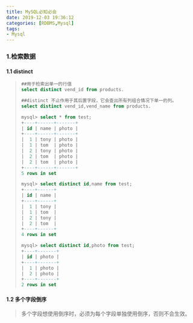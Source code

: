 ```yaml
---
title: MySQL必知必会
date: 2019-12-03 19:36:12
categories: [RDBMS,Mysql]
tags:
- Mysql
---
```






### 1.检索数据

#### 1.1 distinct

> ```sql
> ##用于检索出单一的行值
> select distinct vend_id from products.
> 
> ##distinct 不止作用于其后置字段，它会查出所有列组合情况下单一的列。
> select distinct vend_id,vend_name from products.
> 
> mysql> select * from test;
> +----+------+-------+
> | id | name | photo |
> +----+------+-------+
> |  1 | tony | photo |
> |  1 | tom  | photo |
> |  2 | tony | photo |
> |  2 | tom  | photo |
> |  2 | tom  | photo |
> +----+------+-------+
> 5 rows in set
> 
> mysql> select distinct id,name from test;
> +----+------+
> | id | name |
> +----+------+
> |  1 | tony |
> |  1 | tom  |
> |  2 | tony |
> |  2 | tom  |
> +----+------+
> 4 rows in set
> 
> mysql> select distinct id,photo from test;
> +----+-------+
> | id | photo |
> +----+-------+
> |  1 | photo |
> |  2 | photo |
> +----+-------+
> 2 rows in set
> ```

#### 1.2 多个字段倒序

> 多个字段想使用倒序时，必须为每个字段单独使用倒序，否则不会生效。